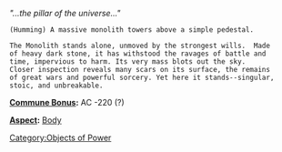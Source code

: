 *"...the pillar of the universe..."*

`(Humming) A massive monolith towers above a simple pedestal.`

`The Monolith stands alone, unmoved by the strongest wills.  Made`  
`of heavy dark stone, it has withstood the ravages of battle and`  
`time, impervious to harm. Its very mass blots out the sky.`  
`Closer inspection reveals many scars on its surface, the remains`  
`of great wars and powerful sorcery. Yet here it stands--singular,`  
`stoic, and unbreakable.`

**[Commune Bonus](Commune.md "wikilink"):** AC -220 (?)

**[Aspect](:Category:Aspects.md "wikilink"):** [
Body](Aspect_-_Body.md "wikilink")

[Category:Objects of Power](Category:Objects_of_Power "wikilink")
